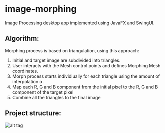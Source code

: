 # image-morphing
Image Processing desktop app implemented using JavaFX and SwingUI.

Algorithm:
------------------

Morphing process is based on triangulation, using this approach:

  1. Initial and target image are subdivided into triangles. 
  2. User interacts with the Mesh control points and defines Morphing Mesh coordinates. 
  3. Morph process starts individiually for each triangle using the amount of interpolation α.
  4. Map each R, G and B component from the initial pixel to the R, G and B component of the target pixel
  5. Combine all the triangles to the final image 

Project structure:
------------------

![alt tag](https://github.com/hideburn/image-morphing/blob/master/docs/imgs/structure.png)
